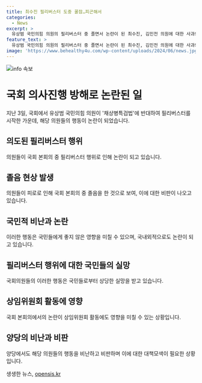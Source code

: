 ```yaml
---
title: 최수진 필리버스터 도중 꿀잠…피곤해서
categories:
  - News
excerpt: >
  유상범 국민의힘 의원의 필리버스터 중 졸면서 논란이 된 최수진, 김민전 의원에 대한 사과와 비판이 이어지고 있습니다. 또한, 졸음에 대한 화두와 함께 국민의 안전과 관련해 우려가 나타나는 상황입니다. 최수진 의원은 물의를 일으켜 죄송하다며 사과하고, 이에 대한 국민들의 비판과 우려가 증폭되고 있습니다.
feature_text: >
  유상범 국민의힘 의원의 필리버스터 중 졸면서 논란이 된 최수진, 김민전 의원에 대한 사과와 비판이 이어지고 있습니다. 또한, 졸음에 대한 화두와 함께 국민의 안전과 관련해 우려가 나타나는 상황입니다. 최수진 의원은 물의를 일으켜 죄송하다며 사과하고, 이에 대한 국민들의 비판과 우려가 증폭되고 있습니다.
image: 'https://www.behealthy4u.com/wp-content/uploads/2024/06/news.jpg'
---
```


<p><img src="https://www.behealthy4u.com/wp-content/uploads/2024/06/news.jpg" alt="info 속보" /></p>

<h1><b>국회 의사진행 방해로 논란된 일</b></h1>

<p data-ke-size="size16">지난 3일, 국회에서 유상범 국민의힘 의원이 '채상병특검법'에 반대하여 필리버스터를 시작한 가운데, 해당 의원들의 행동이 논란이 되었습니다.</p>

<h2><b>의도된 필리버스터 행위</b></h2>

<p data-ke-size="size16">의원들이 국회 본회의 중 필리버스터 행위로 인해 논란이 되고 있습니다.</p>

<h2><b>졸음 현상 발생</b></h2>

<p data-ke-size="size16">의원들이 피로로 인해 국회 본회의 중 졸음을 한 것으로 보여, 이에 대한 비판이 나오고 있습니다.</p>

<h2><b>국민적 비난과 논란</b></h2>

<p data-ke-size="size16">이러한 행동은 국민들에게 좋지 않은 영향을 미칠 수 있으며, 국내외적으로도 논란이 되고 있습니다.</p>

<h2><b>필리버스터 행위에 대한 국민들의 실망</b></h2>

<p data-ke-size="size16">국회의원들의 이러한 행동은 국민들로부터 상당한 실망을 받고 있습니다.</p>

<h2><b>상임위원회 활동에 영향</b></h2>

<p data-ke-size="size16">국회 본회의에서의 논란이 상임위원회 활동에도 영향을 미칠 수 있는 상황입니다.</p>

<h2><b>양당의 비난과 비판</b></h2>

<p data-ke-size="size16">양당에서도 해당 의원들의 행동을 비난하고 비판하며 이에 대한 대책모색이 필요한 상황입니다.</p>
생생한 뉴스, <a href="https://opensis.kr" rel="dofollow">opensis.kr</a>


